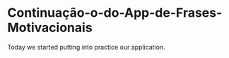# Continuação-o-do-App-de-Frases-Motivacionais
Today we started putting into practice our application.
